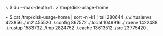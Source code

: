~ $ du --max-depth=1 . > /tmp/disk-usage-home

~ $ cat /tmp/disk-usage-home | sort -n -k1 | tail
280644  ./.virtualenvs
423856  ./.m2
455520  ./.config
867572  ./.local
1049916 ./.rbenv
1422488 ./.rustup
1583732 ./tmp
2824752 ./.cache
13613512        ./src
23775420        .
